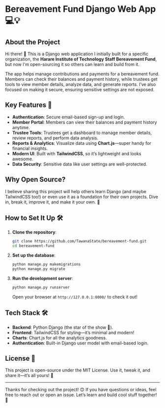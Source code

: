 # Bereavement Fund Django Web App 💻💡

## About the Project

Hi there! 👋 This is a Django web application I initially built for a specific organization, the **Harare Institute of Technology Staff Bereavement Fund**, but now I'm open-sourcing it so others can learn and build from it. 

The app helps manage contributions and payments for a bereavement fund. Members can check their balances and payment history, while trustees get tools to view member details, analyze data, and generate reports. I’ve also focused on making it secure, ensuring sensitive settings are not exposed.

## Key Features 🎯

- **Authentication**: Secure email-based sign-up and login.
- **Member Portal**: Members can view their balances and payment history anytime.
- **Trustee Tools**: Trustees get a dashboard to manage member details, review reports, and perform data analysis.
- **Reports & Analytics**: Visualize data using **Chart.js**—super handy for financial insights.
- **Modern UI**: Built with **TailwindCSS**, so it’s lightweight and looks awesome.
- **Data Security**: Sensitive data like user settings are well-protected.

## Why Open Source?

I believe sharing this project will help others learn Django (and maybe TailwindCSS too!) or even use it as a foundation for their own projects. Dive in, break it, improve it, and make it your own. 🚀

## How to Set It Up 🛠️

1. **Clone the repository**:
   ```bash
   git clone https://github.com/TawanaState/bereavement-fund.git
   cd bereavement-fund
   ```

2. **Set up the database**:
   ```bash
   python manage.py makemigrations
   python manage.py migrate
   ```

3. **Run the development server**:
   ```bash
   python manage.py runserver
   ```
   Open your browser at `http://127.0.0.1:8000/` to check it out!

## Tech Stack 🛠️

- **Backend**: Python Django (the star of the show 🌟).
- **Frontend**: TailwindCSS for styling—it’s minimal and modern!
- **Charts**: Chart.js for all the analytics goodness.
- **Authentication**: Built-in Django user model with email-based login.

## License 📄

This project is open-source under the MIT License. Use it, tweak it, and share it—it’s all yours! 🎉

---

Thanks for checking out the project! 😊 If you have questions or ideas, feel free to reach out or open an issue. Let’s learn and build cool stuff together! 🚀
